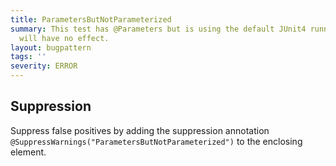 ```yaml
---
title: ParametersButNotParameterized
summary: This test has @Parameters but is using the default JUnit4 runner. The parameters
  will have no effect.
layout: bugpattern
tags: ''
severity: ERROR
---
```


<!--
*** AUTO-GENERATED, DO NOT MODIFY ***
To make changes, edit the @BugPattern annotation or the explanation in docs/bugpattern.
-->



## Suppression
Suppress false positives by adding the suppression annotation `@SuppressWarnings("ParametersButNotParameterized")` to the enclosing element.
